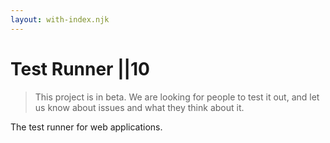 ```yaml
---
layout: with-index.njk
---
```


# Test Runner ||10

> This project is in beta. We are looking for people to test it out, and let us know about issues and what they think about it.

The test runner for web applications.
